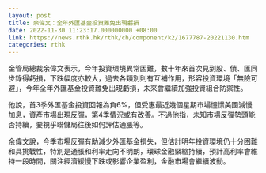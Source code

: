 ```yaml
---
layout: post
title: 余偉文：全年外匯基金投資難免出現虧損
date: 2022-11-30 11:23:17.000000000 +08:00
link: https://news.rthk.hk/rthk/ch/component/k2/1677787-20221130.htm
categories: rthk
---
```


金管局總裁余偉文表示，今年投資環境異常困難，數十年來首次見到股、債、匯同步錄得虧損，下跌幅度亦較大，過去各類別則有互補作用，形容投資環境「無險可避」，今年全年外匯基金投資難免出現虧損，未來會繼續加強投資組合防禦性。

他說，首3季外匯基金投資回報為負6%，但受惠最近幾個星期市場憧憬美國減慢加息，資產市場出現反彈，第4季情況或有改善。不過他指，未知市場反彈勢頭能否持續，要視乎聯儲局往後如何評估通脹等。

余偉文說，今季市場反彈有助減少外匯基金損失，但估計明年投資環境仍十分困難和具挑戰性，特別是通脹和利率走向不明朗，環球金融緊縮持續，預計高利率會維持一段時間，關注經濟緩慢下跌或影響企業盈利，金融市場會繼續波動。
